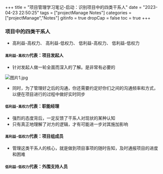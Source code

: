 +++
title = "项目管理学习笔记-启动：识别项目中的四类干系人"
date = "2023-04-23 22:50:25"
tags = ["projectManage Notes"]
categories = ["projectManage","Notes"]
gitinfo = true
dropCap = false
toc = true
+++

### 项目中的四类干系人

- 高利益-高权力、 高利益-低权力、 低利益-高权力、 低利益-低权力

#### `高利益-高权力`代表：项目发起人

- 针对发起人做一轮全面而深入的了解。是非常有必要的

![图片1.jpg](/images/projectNotes/图片1.jpg)

- 同时，为了管理好之后的沟通，你还需要约定好你们之间的沟通频率和方式，以便在项目进行的过程中做好实时同步

#### `低利益-高权力`代表：职能经理

- 强烈的态度背后，一定反馈了干系人对现状的某种认知
- 只有真正地理解了对方的逻辑，才有可能进一步对其施加影响

#### `高利益-低权力`代表：项目组成员

- 管理这类干系人的核心，就是做到项目事项的随时告知，及时通报项目的进度和困难

#### `低利益-低权力`代表：外围支持人员
